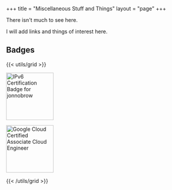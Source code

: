 +++
title = "Miscellaneous Stuff and Things"
layout = "page"
+++

There isn't much to see here.


I will add links and things of interest here.


## Badges

{{< utils/grid >}}

<img src="//ipv6.he.net/certification/create_badge.php?pass_name=jonnobrow&amp;badge=1" style="border: 0; width: 128px; height: 128px" alt="IPv6 Certification Badge for jonnobrow"></img>

<div data-iframe-width="150" data-iframe-height="270" data-share-badge-id="11fc2fec-85d2-4db3-8f47-2f51486f877d" data-share-badge-host="https://www.credly.com"></div><script type="text/javascript" async src="//cdn.credly.com/assets/utilities/embed.js"></script>

<a href="https://www.credential.net/beaf9c27-8a64-4ae4-96f5-ea8571a339d2"><img src="//api.accredible.com/v1/frontend/credential_website_embed_image/badge/52001401" style="border: 0; width: 128px; height: 128px" alt="Google Cloud Certified Associate Cloud Engineer"></img></a>

{{< /utils/grid >}}
